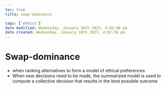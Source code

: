 ```yaml
---
toc: true
title: swap-dominance

tags: ['ethics']
date modified: Wednesday, January 18th 2023, 4:02:40 pm
date created: Wednesday, January 18th 2023, 4:02:38 pm
---
```


# Swap-dominance


- when ranking alternatives to form a model of ethical preferences
- When new decisions need to be made, the summarized model is used to compute a collective decision that results in the best possible outcome



